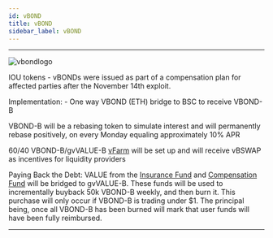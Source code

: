 ```yaml
---
id: vBOND
title: vBOND
sidebar_label: vBOND
---
```



---

![vbondlogo](../img/VBOND_LOGO.png)


IOU tokens - vBONDs were issued as part of a compensation plan for affected parties after the November 14th exploit.

Implementation: - One way VBOND (ETH) bridge to BSC to receive VBOND-B

VBOND-B will be a rebasing token to simulate interest and will permanently rebase positively, on every Monday equaling approximately 10% APR

60/40 VBOND-B/gvVALUE-B [vFarm](https://bsc.valuedefi.io/#/vfarm/0xd56339F80586c08B7a4E3a68678d16D37237Bd96/32) 
will be set up and will receive vBSWAP as incentives for liquidity providers

Paying Back the Debt: VALUE from the [Insurance Fund](https://etherscan.io/address/0xb7b2ea8a1198368f950834875047aa7294a2bdaa) 
and [Compensation Fund](https://etherscan.io/address/0x2b52472950cda46fb3369eff2719e144699f3a07) 
will be bridged to gvVALUE-B. These funds will be used to incrementally buyback 50k VBOND-B weekly, and then burn it. 
This purchase will only occur if VBOND-B is trading under $1. The principal being, once all VBOND-B has
been burned will mark that user funds will have been fully reimbursed. 

---
